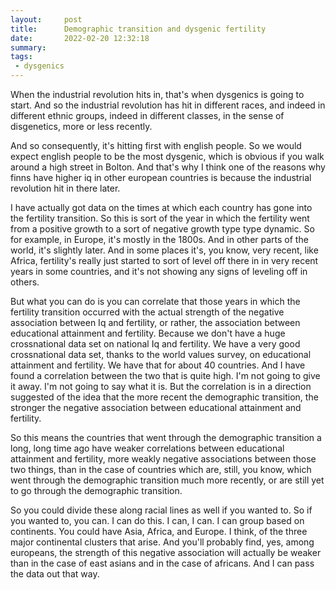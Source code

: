 ```yaml
---
layout:     post
title:      Demographic transition and dysgenic fertility
date:       2022-02-20 12:32:18
summary:    
tags:
 - dysgenics
---
```


When the industrial revolution hits in, that's when dysgenics is going to start. And so the industrial revolution has hit in different races, and indeed in different ethnic groups, indeed in different classes, in the sense of disgenetics, more or less recently. 

And so consequently, it's hitting first with english people. So we would expect english people to be the most dysgenic, which is obvious if you walk around a high street in Bolton. And that's why I think one of the reasons why finns have higher iq in other european countries is because the industrial revolution hit in there later.

I have actually got data on the times at which each country has gone into the fertility transition. So this is sort of the year in which the fertility went from a positive growth to a sort of negative growth type type dynamic. So for example, in Europe, it's mostly in the 1800s. And in other parts of the world, it's slightly later. And in some places it's, you know, very recent, like Africa, fertility's really just started to sort of level off there in in very recent years in some countries, and it's not showing any signs of leveling off in others.

But what you can do is you can correlate that those years in which the fertility transition occurred with the actual strength of the negative association between Iq and fertility, or rather, the association between educational attainment and fertility. Because we don't have a huge crossnational data set on national Iq and fertility. We have a very good crossnational data set, thanks to the world values survey, on educational attainment and fertility. We have that for about 40 countries. And I have found a correlation between the two that is quite high. I'm not going to give it away. I'm not going to say what it is. But the correlation is in a direction suggested of the idea that the more recent the demographic transition, the stronger the negative association between educational attainment and fertility. 

So this means the countries that went through the demographic transition a long, long time ago have weaker correlations between educational attainment and fertility, more weakly negative associations between those two things, than in the case of countries which are, still, you know, which went through the demographic transition much more recently, or are still yet to go through the demographic transition.

So you could divide these along racial lines as well if you wanted to. So if you wanted to, you can. I can do this. I can, I can. I can group based on continents. You could have Asia, Africa, and Europe. I think, of the three major continental clusters that arise. And you'll probably find, yes, among europeans, the strength of this negative association will actually be weaker than in the case of east asians and in the case of africans. And I can pass the data out that way.